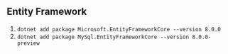 ## Entity Framework
1. `dotnet add package Microsoft.EntityFrameworkCore --version 8.0.0`
2. `dotnet add package MySql.EntityFrameworkCore --version 8.0.0-preview`